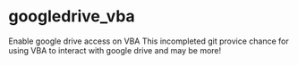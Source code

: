 # googledrive_vba
Enable google drive access on VBA
This incompleted git provice chance for using VBA to interact with google drive and may be more!
